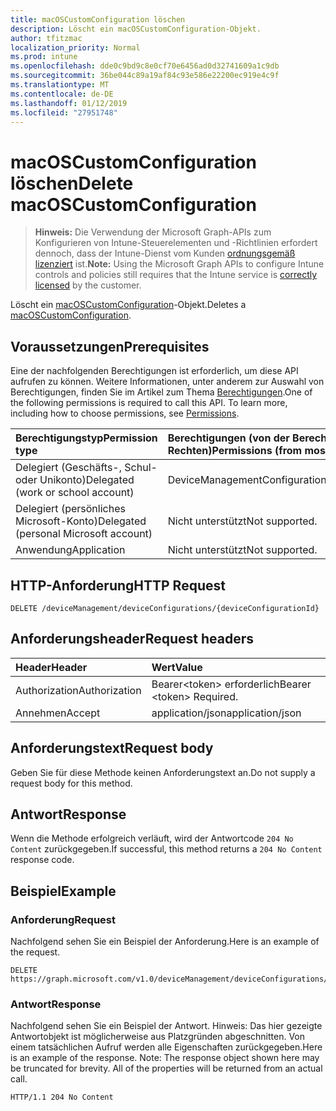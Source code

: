 ```yaml
---
title: macOSCustomConfiguration löschen
description: Löscht ein macOSCustomConfiguration-Objekt.
author: tfitzmac
localization_priority: Normal
ms.prod: intune
ms.openlocfilehash: dde0c9bd9c8e0cf70e6456ad0d32741609a1c9db
ms.sourcegitcommit: 36be044c89a19af84c93e586e22200ec919e4c9f
ms.translationtype: MT
ms.contentlocale: de-DE
ms.lasthandoff: 01/12/2019
ms.locfileid: "27951748"
---
```

# <a name="delete-macoscustomconfiguration"></a><span data-ttu-id="94f59-103">macOSCustomConfiguration löschen</span><span class="sxs-lookup"><span data-stu-id="94f59-103">Delete macOSCustomConfiguration</span></span>

> <span data-ttu-id="94f59-104">**Hinweis:** Die Verwendung der Microsoft Graph-APIs zum Konfigurieren von Intune-Steuerelementen und -Richtlinien erfordert dennoch, dass der Intune-Dienst vom Kunden [ordnungsgemäß lizenziert](https://go.microsoft.com/fwlink/?linkid=839381) ist.</span><span class="sxs-lookup"><span data-stu-id="94f59-104">**Note:** Using the Microsoft Graph APIs to configure Intune controls and policies still requires that the Intune service is [correctly licensed](https://go.microsoft.com/fwlink/?linkid=839381) by the customer.</span></span>

<span data-ttu-id="94f59-105">Löscht ein [macOSCustomConfiguration](../resources/intune-deviceconfig-macoscustomconfiguration.md)-Objekt.</span><span class="sxs-lookup"><span data-stu-id="94f59-105">Deletes a [macOSCustomConfiguration](../resources/intune-deviceconfig-macoscustomconfiguration.md).</span></span>
## <a name="prerequisites"></a><span data-ttu-id="94f59-106">Voraussetzungen</span><span class="sxs-lookup"><span data-stu-id="94f59-106">Prerequisites</span></span>
<span data-ttu-id="94f59-p101">Eine der nachfolgenden Berechtigungen ist erforderlich, um diese API aufrufen zu können. Weitere Informationen, unter anderem zur Auswahl von Berechtigungen, finden Sie im Artikel zum Thema [Berechtigungen](/graph/permissions-reference).</span><span class="sxs-lookup"><span data-stu-id="94f59-p101">One of the following permissions is required to call this API. To learn more, including how to choose permissions, see [Permissions](/graph/permissions-reference).</span></span>

|<span data-ttu-id="94f59-109">Berechtigungstyp</span><span class="sxs-lookup"><span data-stu-id="94f59-109">Permission type</span></span>|<span data-ttu-id="94f59-110">Berechtigungen (von der Berechtigung mit den meisten Rechten zu der mit den wenigsten Rechten)</span><span class="sxs-lookup"><span data-stu-id="94f59-110">Permissions (from most to least privileged)</span></span>|
|:---|:---|
|<span data-ttu-id="94f59-111">Delegiert (Geschäfts-, Schul- oder Unikonto)</span><span class="sxs-lookup"><span data-stu-id="94f59-111">Delegated (work or school account)</span></span>|<span data-ttu-id="94f59-112">DeviceManagementConfiguration.ReadWrite.All</span><span class="sxs-lookup"><span data-stu-id="94f59-112">DeviceManagementConfiguration.ReadWrite.All</span></span>|
|<span data-ttu-id="94f59-113">Delegiert (persönliches Microsoft-Konto)</span><span class="sxs-lookup"><span data-stu-id="94f59-113">Delegated (personal Microsoft account)</span></span>|<span data-ttu-id="94f59-114">Nicht unterstützt</span><span class="sxs-lookup"><span data-stu-id="94f59-114">Not supported.</span></span>|
|<span data-ttu-id="94f59-115">Anwendung</span><span class="sxs-lookup"><span data-stu-id="94f59-115">Application</span></span>|<span data-ttu-id="94f59-116">Nicht unterstützt</span><span class="sxs-lookup"><span data-stu-id="94f59-116">Not supported.</span></span>|

## <a name="http-request"></a><span data-ttu-id="94f59-117">HTTP-Anforderung</span><span class="sxs-lookup"><span data-stu-id="94f59-117">HTTP Request</span></span>
<!-- {
  "blockType": "ignored"
}
-->
``` http
DELETE /deviceManagement/deviceConfigurations/{deviceConfigurationId}
```

## <a name="request-headers"></a><span data-ttu-id="94f59-118">Anforderungsheader</span><span class="sxs-lookup"><span data-stu-id="94f59-118">Request headers</span></span>
|<span data-ttu-id="94f59-119">Header</span><span class="sxs-lookup"><span data-stu-id="94f59-119">Header</span></span>|<span data-ttu-id="94f59-120">Wert</span><span class="sxs-lookup"><span data-stu-id="94f59-120">Value</span></span>|
|:---|:---|
|<span data-ttu-id="94f59-121">Authorization</span><span class="sxs-lookup"><span data-stu-id="94f59-121">Authorization</span></span>|<span data-ttu-id="94f59-122">Bearer&lt;token&gt; erforderlich</span><span class="sxs-lookup"><span data-stu-id="94f59-122">Bearer &lt;token&gt; Required.</span></span>|
|<span data-ttu-id="94f59-123">Annehmen</span><span class="sxs-lookup"><span data-stu-id="94f59-123">Accept</span></span>|<span data-ttu-id="94f59-124">application/json</span><span class="sxs-lookup"><span data-stu-id="94f59-124">application/json</span></span>|

## <a name="request-body"></a><span data-ttu-id="94f59-125">Anforderungstext</span><span class="sxs-lookup"><span data-stu-id="94f59-125">Request body</span></span>
<span data-ttu-id="94f59-126">Geben Sie für diese Methode keinen Anforderungstext an.</span><span class="sxs-lookup"><span data-stu-id="94f59-126">Do not supply a request body for this method.</span></span>

## <a name="response"></a><span data-ttu-id="94f59-127">Antwort</span><span class="sxs-lookup"><span data-stu-id="94f59-127">Response</span></span>
<span data-ttu-id="94f59-128">Wenn die Methode erfolgreich verläuft, wird der Antwortcode `204 No Content` zurückgegeben.</span><span class="sxs-lookup"><span data-stu-id="94f59-128">If successful, this method returns a `204 No Content` response code.</span></span>

## <a name="example"></a><span data-ttu-id="94f59-129">Beispiel</span><span class="sxs-lookup"><span data-stu-id="94f59-129">Example</span></span>
### <a name="request"></a><span data-ttu-id="94f59-130">Anforderung</span><span class="sxs-lookup"><span data-stu-id="94f59-130">Request</span></span>
<span data-ttu-id="94f59-131">Nachfolgend sehen Sie ein Beispiel der Anforderung.</span><span class="sxs-lookup"><span data-stu-id="94f59-131">Here is an example of the request.</span></span>
``` http
DELETE https://graph.microsoft.com/v1.0/deviceManagement/deviceConfigurations/{deviceConfigurationId}
```

### <a name="response"></a><span data-ttu-id="94f59-132">Antwort</span><span class="sxs-lookup"><span data-stu-id="94f59-132">Response</span></span>
<span data-ttu-id="94f59-p102">Nachfolgend sehen Sie ein Beispiel der Antwort. Hinweis: Das hier gezeigte Antwortobjekt ist möglicherweise aus Platzgründen abgeschnitten. Von einem tatsächlichen Aufruf werden alle Eigenschaften zurückgegeben.</span><span class="sxs-lookup"><span data-stu-id="94f59-p102">Here is an example of the response. Note: The response object shown here may be truncated for brevity. All of the properties will be returned from an actual call.</span></span>
``` http
HTTP/1.1 204 No Content
```



